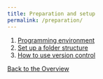 ```yaml
---
title: Preparation and setup
permalink: /preparation/
---
```

1. [Programming environment](./programming_environment)
2. [Set up a folder structure](./folder_structure)
3. [How to use version control](./version_control)

[Back to the Overview](../)